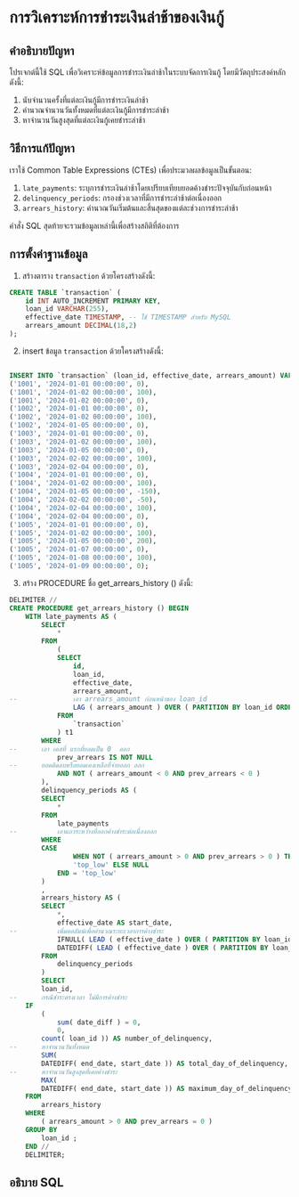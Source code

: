 # การวิเคราะห์การชำระเงินล่าช้าของเงินกู้

## คำอธิบายปัญหา

โปรเจกต์นี้ใช้ SQL เพื่อวิเคราะห์ข้อมูลการชำระเงินล่าช้าในระบบจัดการเงินกู้ โดยมีวัตถุประสงค์หลัก ดังนี้:

1. นับจำนวนครั้งที่แต่ละเงินกู้มีการชำระเงินล่าช้า
2. คำนวณจำนวนวันทั้งหมดที่แต่ละเงินกู้มีการชำระล่าช้า
3. หาจำนวนวันสูงสุดที่แต่ละเงินกู้เคยชำระล่าช้า

## วิธีการแก้ปัญหา

เราใช้ Common Table Expressions (CTEs) เพื่อประมวลผลข้อมูลเป็นขั้นตอน:

1. `late_payments`: ระบุการชำระเงินล่าช้าโดยเปรียบเทียบยอดค้างชำระปัจจุบันกับก่อนหน้า
2. `delinquency_periods`: กรองช่วงเวลาที่มีการชำระล่าช้าต่อเนื่องออก
3. `arrears_history`: คำนวณวันเริ่มต้นและสิ้นสุดของแต่ละช่วงการชำระล่าช้า

คำสั่ง SQL สุดท้ายจะรวมข้อมูลเหล่านี้เพื่อสร้างสถิติที่ต้องการ

## การตั้งค่าฐานข้อมูล

1. สร้างตาราง `transaction` ด้วยโครงสร้างดังนี้:

```sql
CREATE TABLE `transaction` (
    id INT AUTO_INCREMENT PRIMARY KEY,
    loan_id VARCHAR(255),
    effective_date TIMESTAMP, -- ใช้ TIMESTAMP สำหรับ MySQL
    arrears_amount DECIMAL(18,2)
);

```

2. insert ข้อมูล `transaction` ด้วยโครงสร้างดังนี้:

```sql

INSERT INTO `transaction` (loan_id, effective_date, arrears_amount) VALUES
('1001', '2024-01-01 00:00:00', 0),
('1001', '2024-01-02 00:00:00', 100),
('1001', '2024-01-02 00:00:00', 0),
('1002', '2024-01-01 00:00:00', 0),
('1002', '2024-01-02 00:00:00', 100),
('1002', '2024-01-05 00:00:00', 0),
('1003', '2024-01-01 00:00:00', 0),
('1003', '2024-01-02 00:00:00', 100),
('1003', '2024-01-05 00:00:00', 0),
('1003', '2024-02-02 00:00:00', 100),
('1003', '2024-02-04 00:00:00', 0),
('1004', '2024-01-01 00:00:00', 0),
('1004', '2024-01-02 00:00:00', 100),
('1004', '2024-01-05 00:00:00', -150),
('1004', '2024-02-02 00:00:00', -50),
('1004', '2024-02-04 00:00:00', 100),
('1004', '2024-02-04 00:00:00', 0),
('1005', '2024-01-01 00:00:00', 0),
('1005', '2024-01-02 00:00:00', 100),
('1005', '2024-01-05 00:00:00', 200),
('1005', '2024-01-07 00:00:00', 0),
('1005', '2024-01-08 00:00:00', 100),
('1005', '2024-01-09 00:00:00', 0);

```

3. สร้าง PROCEDURE ชื่อ get_arrears_history () ดังนี้:

```sql
DELIMITER //
CREATE PROCEDURE get_arrears_history () BEGIN
	WITH late_payments AS (
		SELECT
			*
		FROM
			(
			SELECT
				id,
				loan_id,
				effective_date,
				arrears_amount,
-- 				เอา arrears_amount ก่อนหน้าของ loan_id
				LAG ( arrears_amount ) OVER ( PARTITION BY loan_id ORDER BY id ) AS prev_arrears
			FROM
				`transaction`
			) t1
		WHERE
-- 		เอา เคสที่ แรกที่ยอดเป็น 0  ออก
			prev_arrears IS NOT NULL
-- 		ยอดติดลบหรือยอดเคงเหลือที่จ่ายออก ออก
			AND NOT ( arrears_amount < 0 AND prev_arrears < 0 )
		),
		delinquency_periods AS (
		SELECT
			*
		FROM
			late_payments
-- 			เอาแถวระหว่างที่ออกค้างชำระต่อเนื่องออก
		WHERE
		CASE
				WHEN NOT ( arrears_amount > 0 AND prev_arrears > 0 ) THEN
				'top_low' ELSE NULL
			END = 'top_low'
		)
		,
		arrears_history AS (
		SELECT
			*,
			effective_date AS start_date,
-- 			เพิ่มคอลัมน์เพื่อคำนวณระยะเวลาการค้างชำระ
			IFNULL( LEAD ( effective_date ) OVER ( PARTITION BY loan_id ORDER BY id ), CURRENT_DATE ) AS end_date,
			DATEDIFF( LEAD ( effective_date ) OVER ( PARTITION BY loan_id ORDER BY id ), effective_date ) AS date_diff
		FROM
			delinquency_periods
		)
		SELECT
		loan_id,
-- 		กรณีชำระตรงเวลา ไม่มีการค้างชำระ
	IF
		(
			sum( date_diff ) = 0,
			0,
		count( loan_id )) AS number_of_delinquency,
-- 		หาจำนวนวันทั้งหมด
		SUM(
		DATEDIFF( end_date, start_date )) AS total_day_of_delinquency,
-- 		หาจำนวนวันสูงสุดที่เคยค้างชำระ
		MAX(
		DATEDIFF( end_date, start_date )) AS maximum_day_of_delinquency
	FROM
		arrears_history
	WHERE
		( arrears_amount > 0 AND prev_arrears = 0 )
	GROUP BY
		loan_id ;
	END //
	DELIMITER;
```

## อธิบาย SQL
